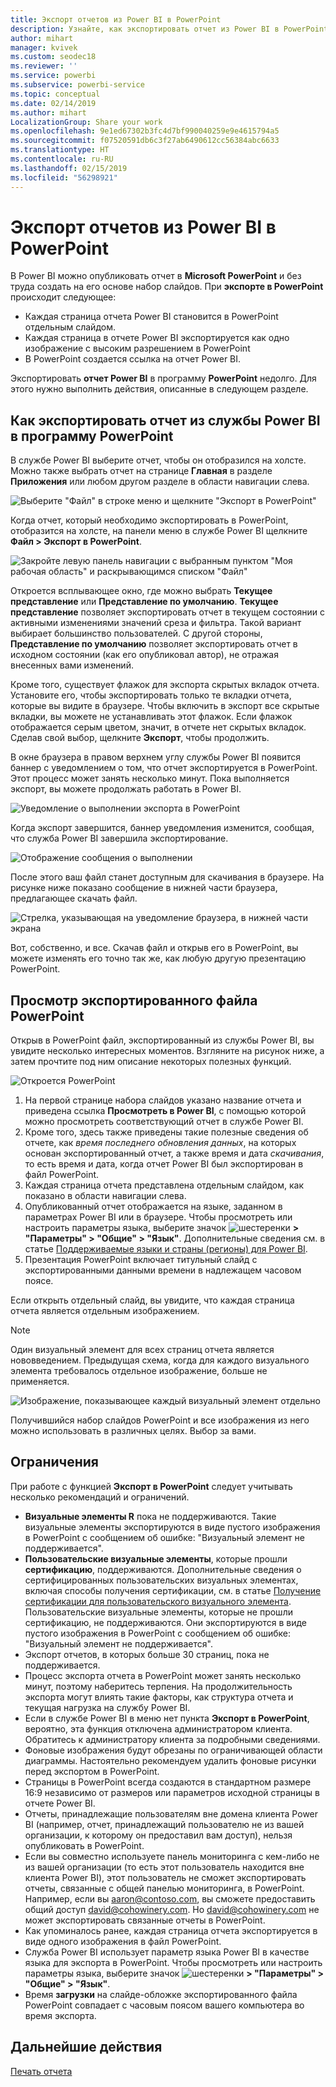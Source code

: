 ```yaml
---
title: Экспорт отчетов из Power BI в PowerPoint
description: Узнайте, как экспортировать отчет из Power BI в PowerPoint.
author: mihart
manager: kvivek
ms.custom: seodec18
ms.reviewer: ''
ms.service: powerbi
ms.subservice: powerbi-service
ms.topic: conceptual
ms.date: 02/14/2019
ms.author: mihart
LocalizationGroup: Share your work
ms.openlocfilehash: 9e1ed67302b3fc4d7bf990040259e9e4615794a5
ms.sourcegitcommit: f07520591db6c3f27ab6490612cc56384abc6633
ms.translationtype: HT
ms.contentlocale: ru-RU
ms.lasthandoff: 02/15/2019
ms.locfileid: "56298921"
---
```

# <a name="export-reports-from-power-bi-to-powerpoint"></a>Экспорт отчетов из Power BI в PowerPoint
В Power BI можно опубликовать отчет в **Microsoft PowerPoint** и без труда создать на его основе набор слайдов. При **экспорте в PowerPoint** происходит следующее:

* Каждая страница отчета Power BI становится в PowerPoint отдельным слайдом.
* Каждая страница в отчете Power BI экспортируется как одно изображение с высоким разрешением в PowerPoint <!-- * The filters and slicers settings that you added to the report are preserved. -->
* В PowerPoint создается ссылка на отчет Power BI. 

Экспортировать **отчет Power BI** в программу **PowerPoint** недолго. Для этого нужно выполнить действия, описанные в следующем разделе.

## <a name="how-to-export-your-power-bi-report-to-powerpoint"></a>Как экспортировать отчет из службы Power BI в программу PowerPoint
В службе Power BI выберите отчет, чтобы он отобразился на холсте. Можно также выбрать отчет на странице **Главная** в разделе **Приложения** или любом другом разделе в области навигации слева.

![Выберите "Файл" в строке меню и щелкните "Экспорт в PowerPoint"](media/end-user-powerpoint/power-bi-publish.png)

Когда отчет, который необходимо экспортировать в PowerPoint, отобразится на холсте, на панели меню в службе Power BI щелкните **Файл > Экспорт в PowerPoint**.

![Закройте левую панель навигации с выбранным пунктом "Моя рабочая область" и раскрывающимся списком "Файл"](media/end-user-powerpoint/powerbi_to_powerpoint_1.png)
   
Откроется всплывающее окно, где можно выбрать **Текущее представление** или **Представление по умолчанию**.  **Текущее представление** позволяет экспортировать отчет в текущем состоянии с активными изменениями значений среза и фильтра.  Такой вариант выбирает большинство пользователей.  С другой стороны, **Представление по умолчанию** позволяет экспортировать отчет в исходном состоянии (как его опубликовал автор), не отражая внесенных вами изменений.
    
Кроме того, существует флажок для экспорта скрытых вкладок отчета.  Установите его, чтобы экспортировать только те вкладки отчета, которые вы видите в браузере.  Чтобы включить в экспорт все скрытые вкладки, вы можете не устанавливать этот флажок.  Если флажок отображается серым цветом, значит, в отчете нет скрытых вкладок.  Сделав свой выбор, щелкните **Экспорт**, чтобы продолжить.

В окне браузера в правом верхнем углу службы Power BI появится баннер с уведомлением о том, что отчет экспортируется в PowerPoint. Этот процесс может занять несколько минут. Пока выполняется экспорт, вы можете продолжать работать в Power BI.

![Уведомление о выполнении экспорта в PowerPoint](media/end-user-powerpoint/powerbi_to_powerpoint_2.png)

Когда экспорт завершится, баннер уведомления изменится, сообщая, что служба Power BI завершила экспортирование.

![Отображение сообщения о выполнении](media/end-user-powerpoint/powerbi_to_powerpoint_3.png)

После этого ваш файл станет доступным для скачивания в браузере. На рисунке ниже показано сообщение в нижней части браузера, предлагающее скачать файл.

![Стрелка, указывающая на уведомление браузера, в нижней части экрана](media/end-user-powerpoint/powerbi_to_powerpoint_4.png)

Вот, собственно, и все. Скачав файл и открыв его в PowerPoint, вы можете изменять его точно так же, как любую другую презентацию PowerPoint.

## <a name="checking-out-your-exported-powerpoint-file"></a>Просмотр экспортированного файла PowerPoint
Открыв в PowerPoint файл, экспортированный из службы Power BI, вы увидите несколько интересных моментов. Взгляните на рисунок ниже, а затем прочтите под ним описание некоторых полезных функций.

![Откроется PowerPoint](media/end-user-powerpoint/powerbi_to_powerpoint_5.png)

1. На первой странице набора слайдов указано название отчета и приведена ссылка **Просмотреть в Power BI**, с помощью которой можно просмотреть соответствующий отчет в службе Power BI.
2. Кроме того, здесь также приведены такие полезные сведения об отчете, как *время последнего обновления данных*, на которых основан экспортированный отчет, а также время и дата *скачивания*, то есть время и дата, когда отчет Power BI был экспортирован в файл PowerPoint.
3. Каждая страница отчета представлена отдельным слайдом, как показано в области навигации слева. 
4. Опубликованный отчет отображается на языке, заданном в параметрах Power BI или в браузере. Чтобы просмотреть или настроить параметры языка, выберите значок ![шестеренки](media/end-user-powerpoint/power-bi-settings-icon.png) **> "Параметры" > "Общие" > "Язык"**. Дополнительные сведения см. в статье [Поддерживаемые языки и страны (регионы) для Power BI](../supported-languages-countries-regions.md).
5. Презентация PowerPoint включает титульный слайд с экспортированными данными времени в надлежащем часовом поясе.

Если открыть отдельный слайд, вы увидите, что каждая страница отчета является отдельным изображением.

>[!NOTE]
> Один визуальный элемент для всех страниц отчета является нововведением. Предыдущая схема, когда для каждого визуального элемента требовалось отдельное изображение, больше не применяется. 
 

![Изображение, показывающее каждый визуальный элемент отдельно](media/end-user-powerpoint/powerbi_to_powerpoint_6.png)

Получившийся набор слайдов PowerPoint и все изображения из него можно использовать в различных целях. Выбор за вами.

## <a name="limitations"></a>Ограничения
При работе с функцией **Экспорт в PowerPoint** следует учитывать несколько рекомендаций и ограничений.

* **Визуальные элементы R** пока не поддерживаются. Такие визуальные элементы экспортируются в виде пустого изображения в PowerPoint с сообщением об ошибке: "Визуальный элемент не поддерживается".
* **Пользовательские визуальные элементы**, которые прошли **сертификацию**, поддерживаются. Дополнительные сведения о сертифицированных пользовательских визуальных элементах, включая способы получения сертификации, см. в статье [Получение сертификации для пользовательского визуального элемента](../power-bi-custom-visuals-certified.md). Пользовательские визуальные элементы, которые не прошли сертификацию, не поддерживаются. Они экспортируются в виде пустого изображения в PowerPoint с сообщением об ошибке: "Визуальный элемент не поддерживается".
* Экспорт отчетов, в которых больше 30 страниц, пока не поддерживается.
* Процесс экспорта отчета в PowerPoint может занять несколько минут, поэтому наберитесь терпения. На продолжительность экспорта могут влиять такие факторы, как структура отчета и текущая нагрузка на службу Power BI.
* Если в службе Power BI в меню нет пункта **Экспорт в PowerPoint**, вероятно, эта функция отключена администратором клиента. Обратитесь к администратору клиента за подробными сведениями.
* Фоновые изображения будут обрезаны по ограничивающей области диаграммы. Настоятельно рекомендуем удалить фоновые рисунки перед экспортом в PowerPoint.
* Страницы в PowerPoint всегда создаются в стандартном размере 16:9 независимо от размеров или параметров исходной страницы в отчете Power BI.
* Отчеты, принадлежащие пользователям вне домена клиента Power BI (например, отчет, принадлежащий пользователю не из вашей организации, к которому он предоставил вам доступ), нельзя опубликовать в PowerPoint.
* Если вы совместно используете панель мониторинга с кем-либо не из вашей организации (то есть этот пользователь находится вне клиента Power BI), этот пользователь не сможет экспортировать отчеты, связанные с общей панелью мониторинга, в PowerPoint. Например, если вы aaron@contoso.com, вы сможете предоставить общий доступ david@cohowinery.com. Но david@cohowinery.com не может экспортировать связанные отчеты в PowerPoint.
* Как упоминалось ранее, каждая страница отчета экспортируется в виде одного изображения в файл PowerPoint.
* Служба Power BI использует параметр языка Power BI в качестве языка для экспорта в PowerPoint. Чтобы просмотреть или настроить параметры языка, выберите значок ![шестеренки](media/end-user-powerpoint/power-bi-settings-icon.png) **> "Параметры" > "Общие" > "Язык"**.
* Время **загрузки** на слайде-обложке экспортированного файла PowerPoint совпадает с часовым поясом вашего компьютера во время экспорта.

## <a name="next-steps"></a>Дальнейшие действия
[Печать отчета](end-user-print.md)
